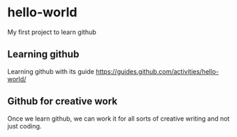# hello-world
My first project to learn github

## Learning github  
Learning github with its guide https://guides.github.com/activities/hello-world/

## Github for creative work  
Once we learn github, we can work it for all sorts of creative writing and not just coding.
